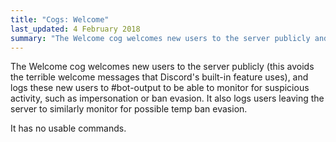 ```yaml
---
title: "Cogs: Welcome"
last_updated: 4 February 2018
summary: "The Welcome cog welcomes new users to the server publicly and allows moderators to more easily keep track of new users."
---
```


The Welcome cog welcomes new users to the server publicly (this avoids the terrible welcome messages that Discord's built-in feature uses), and logs these new users to #bot-output to be able to monitor for suspicious activity, such as impersonation or ban evasion. It also logs users leaving the server to similarly monitor for possible temp ban evasion.

It has no usable commands.

